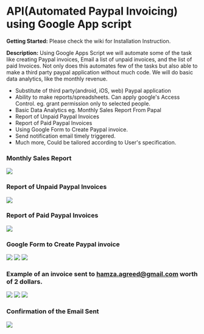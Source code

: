# API(Automated Paypal Invoicing) using Google App script  
  
**Getting Started:**  Please check the wiki for Installation Instruction.

**Description:** Using Google Apps Script we will automate some of the task like creating Paypal invoices, Email a list of unpaid invoices, and the list of paid Invoices. Not only does this automates few of the tasks but also able to make a third party paypal application without much code. We will do basic data analytics, like the monthly revenue. 
* Substitute of third party(android, iOS, web) Paypal application
* Ability to make reports/spreadsheets. Can apply google's Access Control. eg. grant permission only to selected people.
* Basic Data Analytics eg. Monthly Sales Report From Papal
* Report of Unpaid Paypal Invoices
* Report of Paid Paypal Invoices
* Using Google Form to Create Paypal invoice.
* Send notification email timely triggered. 
* Much more, Could be tailored according to User's specification.  

### Monthly Sales Report  
![](https://github.com/hamzaowais/api/blob/master/img/monthlySales.png?raw=true)

### Report of Unpaid Paypal Invoices  
![](https://github.com/hamzaowais/api/blob/master/img/unpaidInvoice.png?raw=true)

### Report of Paid Paypal Invoices  
![](https://github.com/hamzaowais/api/blob/master/img/paidInvoice.png?raw=true)

### Google Form to Create Paypal invoice  
![](https://github.com/hamzaowais/api/blob/master/img/googleForm1.png?raw=true)
![](https://github.com/hamzaowais/api/blob/master/img/googleFormBillingSalesInfo.png?raw=true)
![](https://github.com/hamzaowais/api/blob/master/img/googleInfoItem.png?raw=true)
 
### Example of an invoice sent to hamza.agreed@gmail.com worth of 2 dollars.
![](https://github.com/hamzaowais/api/blob/master/img/form1.png?raw=true)
![](https://github.com/hamzaowais/api/blob/master/img/form2.png?raw=true)
![](https://github.com/hamzaowais/api/blob/master/img/form2.png?raw=true)
### Confirmation of the Email Sent
![](https://github.com/hamzaowais/api/blob/master/img/sentInvoice.png?raw=true)


